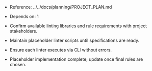 - Reference: ../../docs/planning/PROJECT_PLAN.md
- Depends on: 1
- Confirm available linting libraries and rule requirements with project stakeholders.
- Maintain placeholder linter scripts until specifications are ready.
- Ensure each linter executes via CLI without errors.

- Placeholder implementation complete; update once final rules are chosen.
